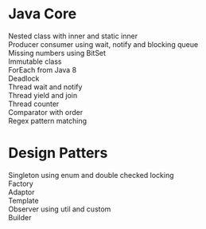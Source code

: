 # Java Core 
Nested class with inner and static inner <br/>
Producer consumer using wait, notify and blocking queue<br/>
Missing numbers using BitSet<br/>
Immutable class <br/>
ForEach from Java 8 <br/>
Deadlock <br/>
Thread wait and notify <br/>
Thread yield and join <br/>
Thread counter <br/>
Comparator with order <br/>
Regex pattern matching <br/>


# Design Patters
Singleton using enum and double checked locking <br/>
Factory <br/>
Adaptor <br/>
Template <br/>
Observer using util and custom <br/>
Builder <br/>
